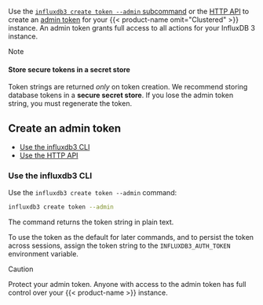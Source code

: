 
Use the [`influxdb3 create token --admin` subcommand](/influxdb3/version/reference/cli/influxdb3/create/token/)
or the [HTTP API](/influxdb3/version/api/v3/)
to create an [admin token](/influxdb3/version/admin/tokens/admin/) for your {{< product-name omit="Clustered" >}} instance.
An admin token grants full access to all actions for your InfluxDB 3 instance.

> [!Note]
> #### Store secure tokens in a secret store
> 
> Token strings are returned _only_ on token creation.
> We recommend storing database tokens in a **secure secret store**.
> If you lose the admin token string, you must regenerate the token.

## Create an admin token

- [Use the influxdb3 CLI](#use-the-influxdb3-cli)
- [Use the HTTP API](#use-the-http-api) 

### Use the influxdb3 CLI

Use the `influxdb3 create token --admin` command:

```bash
influxdb3 create token --admin
```

The command returns the token string in plain text.

To use the token as the default for later commands, and to persist the token
across sessions, assign the token string to the `INFLUXDB3_AUTH_TOKEN` environment variable.

> [!Caution]
> Protect your admin token. Anyone with access to the admin token has full control over your {{< product-name >}} instance.